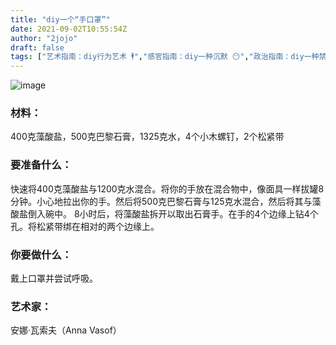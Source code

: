 ```yaml
---
title: "diy一个“手口罩”"
date: 2021-09-02T10:55:54Z
author: "2jojo"
draft: false
tags: ["艺术指南：diy行为艺术 🕴","感官指南：diy一种沉默 😶","政治指南：diy一种禁止 ⛔️","艺术指南：diy雕塑/装置 🗿","感官指南：diy一种多余的身体功能"]
---
```


![image](https://user-images.githubusercontent.com/89564246/131831078-308ae47b-4660-46e4-ae61-4d24320bb8d7.png)

### 材料：

400克藻酸盐，500克巴黎石膏，1325克水，4个小木螺钉，2个松紧带

### 要准备什么：

快速将400克藻酸盐与1200克水混合。将你的手放在混合物中，像面具一样拔罐8分钟。小心地拉出你的手。然后将500克巴黎石膏与125克水混合，然后将其与藻酸盐倒入碗中。 8小时后，将藻酸盐拆开以取出石膏手。在手的4个边缘上钻4个孔。将松紧带绑在相对的两个边缘上。

### 你要做什么：

戴上口罩并尝试呼吸。

### 艺术家：

安娜·瓦索夫（Anna Vasof）

